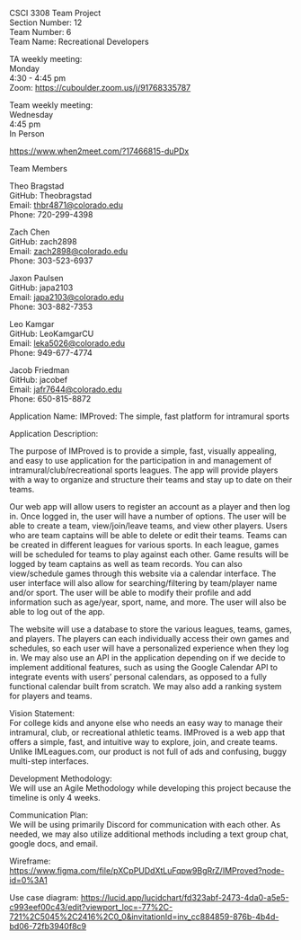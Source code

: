 CSCI 3308 Team Project  
Section Number: 12  
Team Number: 6  
Team Name: Recreational Developers  

TA weekly meeting:  
Monday  
4:30 - 4:45 pm   
Zoom:  https://cuboulder.zoom.us/j/91768335787  

Team weekly meeting:  
Wednesday  
4:45 pm  
In Person  
  
https://www.when2meet.com/?17466815-duPDx  

Team Members  

Theo Bragstad  
GitHub: Theobragstad   
Email: thbr4871@colorado.edu  
Phone: 720-299-4398  

Zach Chen  
GitHub: zach2898  
Email: zach2898@colorado.edu  
Phone: 303-523-6937  

Jaxon Paulsen  
GitHub: japa2103  
Email: japa2103@colorado.edu  
Phone: 303-882-7353  

Leo Kamgar  
GitHub: LeoKamgarCU  
Email: leka5026@colorado.edu  
Phone: 949-677-4774

Jacob Friedman  
GitHub: jacobef  
Email: jafr7644@colorado.edu  
Phone: 650-815-8872  


Application Name: IMProved: The simple, fast platform for intramural sports  

Application Description:   

The purpose of IMProved is to provide a simple, fast, visually appealing, and easy to use application for the participation in and management of intramural/club/recreational sports leagues. The app will provide players with a way to organize and structure their teams and stay up to date on their teams.   

Our web app will allow users to register an account as a player and then log in. Once logged in, the user will have a number of options. The user will be able to create a team, view/join/leave teams, and view other players. Users who are team captains will be able to delete or edit their teams. Teams can be created in different leagues for various sports. In each league, games will be scheduled for teams to play against each other. Game results will be logged by team captains as well as team records. You can also view/schedule games through this website via a calendar interface. The user interface will also allow for searching/filtering by team/player name and/or sport. The user will be able to modify their profile and add information such as age/year, sport, name, and more. The user will also be able to log out of the app.  

The website will use a database to store the various leagues, teams, games, and players. The players can each individually access their own games and schedules, so each user will have a personalized experience when they log in. We may also use an API in the application depending on if we decide to  implement additional features, such as using the Google Calendar API to integrate events with users’ personal calendars, as opposed to a fully functional calendar built from scratch. We may also add a ranking system for players and teams.  

Vision Statement:   
For college kids and anyone else who needs an easy way to manage their intramural, club, or recreational athletic teams. IMProved is a web app that offers a simple, fast, and intuitive way to explore, join, and create teams. Unlike IMLeagues.com, our product is not full of ads and confusing, buggy multi-step interfaces.   

Development Methodology:  
We will use an Agile Methodology while developing this project because the timeline is only 4 weeks.

Communication Plan:  
We will be using primarily Discord for communication with each other. As needed, we may also utilize additional methods including a text group chat, google docs, and email.  


Wireframe:  
https://www.figma.com/file/pXCpPUDdXtLuFqpw9BgRrZ/IMProved?node-id=0%3A1

Use case diagram:
https://lucid.app/lucidchart/fd323abf-2473-4da0-a5e5-c993eef00c43/edit?viewport_loc=-77%2C-721%2C5045%2C2416%2C0_0&invitationId=inv_cc884859-876b-4b4d-bd06-72fb3940f8c9
